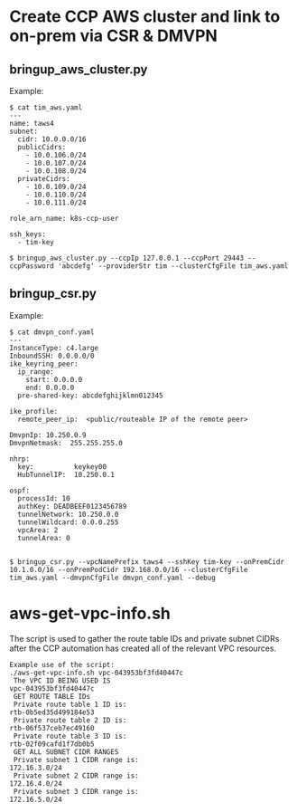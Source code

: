 
# Create CCP AWS cluster and link to on-prem via CSR & DMVPN

## bringup_aws_cluster.py

Example:

```
$ cat tim_aws.yaml
---
name: taws4
subnet:
  cidr: 10.0.0.0/16
  publicCidrs:
    - 10.0.106.0/24
    - 10.0.107.0/24
    - 10.0.108.0/24
  privateCidrs:
    - 10.0.109.0/24
    - 10.0.110.0/24
    - 10.0.111.0/24

role_arn_name: k8s-ccp-user

ssh_keys:
  - tim-key

$ bringup_aws_cluster.py --ccpIp 127.0.0.1 --ccpPort 29443 --ccpPassword 'abcdefg' --providerStr tim --clusterCfgFile tim_aws.yaml

```

## bringup_csr.py

Example:

```
$ cat dmvpn_conf.yaml
---
InstanceType: c4.large
InboundSSH: 0.0.0.0/0
ike_keyring_peer:
  ip_range:
    start: 0.0.0.0
    end: 0.0.0.0
  pre-shared-key: abcdefghijklmn012345

ike_profile:
  remote_peer_ip:  <public/routeable IP of the remote peer>

DmvpnIp: 10.250.0.9
DmvpnNetmask:  255.255.255.0

nhrp:
  key:          keykey00
  HubTunnelIP:  10.250.0.1

ospf:
  processId: 10
  authKey: DEADBEEF0123456789
  tunnelNetwork: 10.250.0.0
  tunnelWildcard: 0.0.0.255
  vpcArea: 2
  tunnelArea: 0


$ bringup_csr.py --vpcNamePrefix taws4 --sshKey tim-key --onPremCidr 10.1.0.0/16 --onPremPodCidr 192.168.0.0/16 --clusterCfgFile tim_aws.yaml --dmvpnCfgFile dmvpn_conf.yaml --debug

```

# aws-get-vpc-info.sh

The script is used to gather the route table IDs and private subnet CIDRs after the CCP automation has created all of the relevant VPC resources.

```
Example use of the script:
./aws-get-vpc-info.sh vpc-043953bf3fd40447c
 The VPC ID BEING USED IS
vpc-043953bf3fd40447c
 GET ROUTE TABLE IDs
 Private route table 1 ID is:
rtb-0b5ed35d499184e53
 Private route table 2 ID is:
rtb-06f537ceb7ec49160
 Private route table 3 ID is:
rtb-02f09cafd1f7db0b5
 GET ALL SUBNET CIDR RANGES
 Private subnet 1 CIDR range is:
172.16.3.0/24
 Private subnet 2 CIDR range is:
172.16.4.0/24
 Private subnet 3 CIDR range is:
172.16.5.0/24
```

